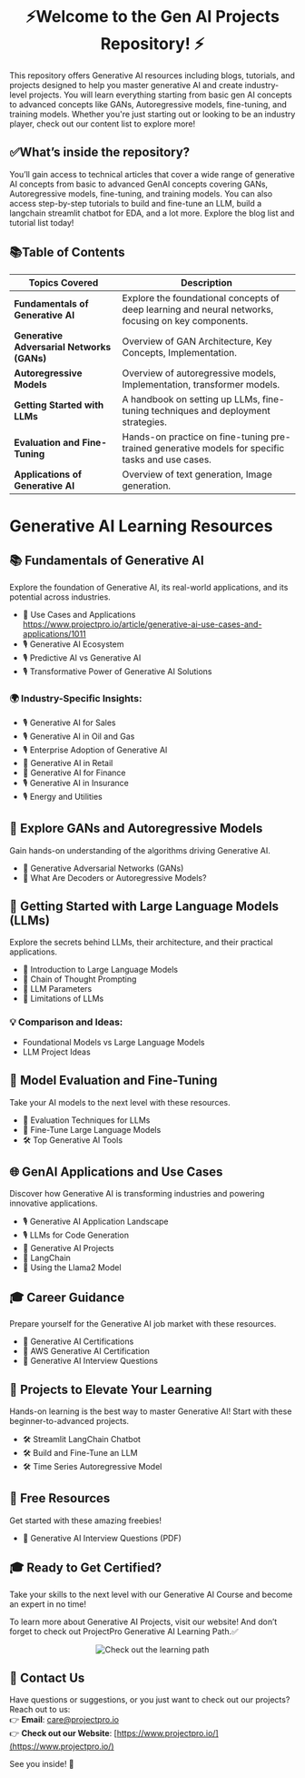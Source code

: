 # <div align="center">⚡Welcome to the Gen AI Projects Repository! ⚡</div>

This repository offers Generative AI resources including blogs, tutorials, and projects designed to help you master generative AI and create industry-level projects. You will learn everything starting from basic gen AI concepts to advanced concepts like GANs, Autoregressive models, fine-tuning, and training models. Whether you're just starting out or looking to be an industry player, check out our content list to explore more!

## ✅What’s inside the repository?  
You’ll gain access to technical articles that cover a wide range of generative AI concepts from basic to advanced GenAI concepts covering GANs, Autoregressive models, fine-tuning, and training models. You can also access step-by-step tutorials to build and fine-tune an LLM, build a langchain streamlit chatbot for EDA, and a lot more. Explore the blog list and tutorial list today! 

## 📚Table of Contents

| Topics Covered                        | Description                                                                                       |
|---------------------------------------|---------------------------------------------------------------------------------------------------|
| **Fundamentals of Generative AI**     | Explore the foundational concepts of deep learning and neural networks, focusing on key components.|
| **Generative Adversarial Networks (GANs)** | Overview of GAN Architecture, Key Concepts, Implementation.                                         |
| **Autoregressive Models**             | Overview of autoregressive models, Implementation, transformer models.                             |
| **Getting Started with LLMs**         | A handbook on setting up LLMs, fine-tuning techniques and deployment strategies.                   |
| **Evaluation and Fine-Tuning**        | Hands-on practice on fine-tuning pre-trained generative models for specific tasks and use cases.                 |
| **Applications of Generative AI**     | Overview of text generation, Image generation.                                                     |

# Generative AI Learning Resources
## 📚 Fundamentals of Generative AI
Explore the foundation of Generative AI, its real-world applications, and its potential across industries.

- 📝 Use Cases and Applications <https://www.projectpro.io/article/generative-ai-use-cases-and-applications/1011>
- 🎙️ Generative AI Ecosystem
- 🎙️ Predictive AI vs Generative AI
- 🎙️ Transformative Power of Generative AI Solutions

### 🌍 Industry-Specific Insights:
- 🎙️ Generative AI for Sales
- 🎙️ Generative AI in Oil and Gas
- 🎙️ Enterprise Adoption of Generative AI
- 📝 Generative AI in Retail
- 📝 Generative AI for Finance
- 🎙️ Generative AI in Insurance
- 🎙️ Energy and Utilities

## 🤖 Explore GANs and Autoregressive Models
Gain hands-on understanding of the algorithms driving Generative AI.

- 📝 Generative Adversarial Networks (GANs)
- 📝 What Are Decoders or Autoregressive Models?

## 🧠 Getting Started with Large Language Models (LLMs)
Explore the secrets behind LLMs, their architecture, and their practical applications.

- 📝 Introduction to Large Language Models
- 📝 Chain of Thought Prompting
- 📝 LLM Parameters
- 📝 Limitations of LLMs

### 💡 Comparison and Ideas:
- Foundational Models vs Large Language Models
- LLM Project Ideas

## 🔧 Model Evaluation and Fine-Tuning
Take your AI models to the next level with these resources.

- 📝 Evaluation Techniques for LLMs
- 📝 Fine-Tune Large Language Models
- 🛠️ Top Generative AI Tools

## 🌐 GenAI Applications and Use Cases
Discover how Generative AI is transforming industries and powering innovative applications.

- 🎙️ Generative AI Application Landscape
- 🎙️ LLMs for Code Generation
- 📝 Generative AI Projects
- 📝 LangChain
- 📝 Using the Llama2 Model

## 🎓 Career Guidance
Prepare yourself for the Generative AI job market with these resources.

- 📝 Generative AI Certifications
- 📝 AWS Generative AI Certification
- 📝 Generative AI Interview Questions

## 🚀 Projects to Elevate Your Learning
Hands-on learning is the best way to master Generative AI! Start with these beginner-to-advanced projects.

- 🛠️ Streamlit LangChain Chatbot
- 🛠️ Build and Fine-Tune an LLM
- 🛠️ Time Series Autoregressive Model

## 🎁 Free Resources
Get started with these amazing freebies!

- 📄 Generative AI Interview Questions (PDF)

## 🎓 Ready to Get Certified?
Take your skills to the next level with our Generative AI Course and become an expert in no time!

To learn more about Generative AI Projects, visit our website! And don’t forget to check out ProjectPro Generative AI Learning Path.✅

<p align="center">
  <a href="https://www.projectpro.io/learning-paths/generative-ai-learning-path" target="_blank" style="text-decoration: none;">
    <img src="https://img.shields.io/badge/Check%20out%20the%20learning%20path-28a745?style=for-the-badge&logo=none&logoColor=white" alt="Check out the learning path">
  </a>
</p>

## 💬 Contact Us  
Have questions or suggestions, or you just want to check out our projects? Reach out to us:  
👉 **Email**: care@projectpro.io  
👉 **Check out our Website**: [https://www.projectpro.io/](https://www.projectpro.io/)  

See you inside! 👋
